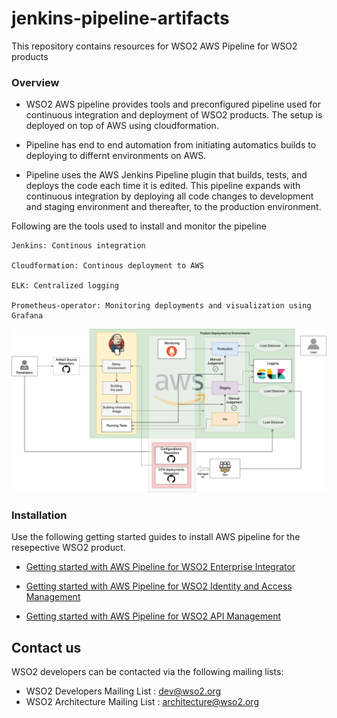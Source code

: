 # jenkins-pipeline-artifacts

This repository contains resources for WSO2 AWS Pipeline for WSO2 products

### Overview

* WSO2 AWS pipeline provides tools and preconfigured pipeline used for continuous integration and deployment of WSO2 products. The setup is deployed on top of AWS using cloudformation.

* Pipeline has end to end automation from initiating automatics builds to deploying to differnt environments on AWS.

* Pipeline uses the AWS Jenkins Pipeline plugin that builds, tests, and deploys the code each time it is edited. This pipeline expands with continuous integration by deploying all code changes to development and staging environment and thereafter, to the production environment.

Following are the tools used to install and monitor the pipeline

    Jenkins: Continous integration

    Cloudformation: Continous deployment to AWS

    ELK: Centralized logging

    Prometheus-operator: Monitoring deployments and visualization using Grafana

![Architecture Diagram](pipeline_architecture_diagram.png)

### Installation
Use the following getting started guides to install AWS pipeline for the resepective WSO2 product.

* [Getting started with AWS Pipeline for WSO2 Enterprise Integrator](docs/getting-started-ei.md)

* [Getting started with AWS Pipeline for WSO2 Identity and Access Management](docs/getting-started-is.md)

* [Getting started with AWS Pipeline for WSO2 API Management](docs/getting-started-apim.md)

## Contact us

WSO2 developers can be contacted via the following mailing lists:

* WSO2 Developers Mailing List : [dev@wso2.org](mailto:dev@wso2.org)
* WSO2 Architecture Mailing List : [architecture@wso2.org](mailto:architecture@wso2.org)